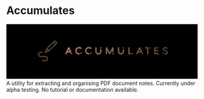 # Accumulates
![Logo](assets/logo.png)
A utility for extracting and organising PDF document notes. Currently under alpha testing. No tutorial or documentation available.